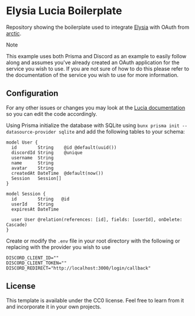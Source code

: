 # Elysia Lucia Boilerplate

Repository showing the boilerplate used to integrate [Elysia](https://elysiajs.com/) with OAuth from [arctic](https://arcticjs.dev/).

> [!NOTE]
> This example uses both Prisma and Discord as an example to easily follow along and assumes you've already created an OAuth application for the service you wish to use. If you are not sure of how to do this please refer to the documentation of the service you wish to use for more information.

## Configuration

For any other issues or changes you may look at the [Lucia documentation](https://lucia-auth.com/) so you can edit the code accordingly.

Using Prisma initialize the database with SQLite using `bunx prisma init --datasource-provider sqlite` and add the following tables to your schema:

```prisma
model User {
  id        String    @id @default(uuid())
  discordId String    @unique
  username  String
  name      String
  avatar    String
  createdAt DateTime  @default(now())
  Session   Session[]
}

model Session {
  id        String   @id
  userId    String
  expiresAt DateTime

  user User @relation(references: [id], fields: [userId], onDelete: Cascade)
}
```

Create or modify the `.env` file in your root directory with the following or replacing with the provider you wish to use

```.env
DISCORD_CLIENT_ID=""
DISCORD_CLIENT_TOKEN=""
DISCORD_REDIRECT="http://localhost:3000/login/callback"
```

## License

This template is available under the CC0 license. Feel free to learn from it and incorporate it in your own projects.
